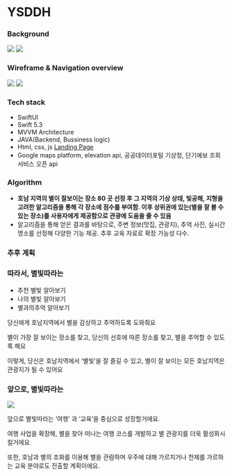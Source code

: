 # YSDDH

### Background 
<img src = "https://s3.us-west-2.amazonaws.com/secure.notion-static.com/76b4c62d-d743-47eb-9709-fb5d43cc56f0/Untitled.png?X-Amz-Algorithm=AWS4-HMAC-SHA256&X-Amz-Credential=AKIAT73L2G45O3KS52Y5%2F20210824%2Fus-west-2%2Fs3%2Faws4_request&X-Amz-Date=20210824T133918Z&X-Amz-Expires=86400&X-Amz-Signature=e1ed98ae38b4609695224219d9e296cec131a5dd07d16ee1067c6b02dcdb6c2e&X-Amz-SignedHeaders=host&response-content-disposition=filename%20%3D%22Untitled.png%22">
<img src = "https://s3.us-west-2.amazonaws.com/secure.notion-static.com/61085a3c-4b60-4158-bf66-c5cff7a1b196/Untitled.png?X-Amz-Algorithm=AWS4-HMAC-SHA256&X-Amz-Credential=AKIAT73L2G45O3KS52Y5%2F20210824%2Fus-west-2%2Fs3%2Faws4_request&X-Amz-Date=20210824T133952Z&X-Amz-Expires=86400&X-Amz-Signature=9a89a2d96281e70312cbd6003d448df7d5bc70d00d1299ca900e3ac759752a2f&X-Amz-SignedHeaders=host&response-content-disposition=filename%20%3D%22Untitled.png%22">

### Wireframe & Navigation overview 

<img src = "https://s3.us-west-2.amazonaws.com/secure.notion-static.com/91ecc5c6-aedb-44d8-a24b-43f0cfe75081/Untitled.png?X-Amz-Algorithm=AWS4-HMAC-SHA256&X-Amz-Credential=AKIAT73L2G45O3KS52Y5%2F20210819%2Fus-west-2%2Fs3%2Faws4_request&X-Amz-Date=20210819T015028Z&X-Amz-Expires=86400&X-Amz-Signature=7547481c125e50d35480635aaedf48dacbd488236fbecda3c1194d4b5cb5e786&X-Amz-SignedHeaders=host&response-content-disposition=filename%20%3D%22Untitled.png%22">
<img src = "https://s3.us-west-2.amazonaws.com/secure.notion-static.com/67d1a8d9-ed70-435b-8c61-4f240585dd66/Untitled.png?X-Amz-Algorithm=AWS4-HMAC-SHA256&X-Amz-Credential=AKIAT73L2G45O3KS52Y5%2F20210819%2Fus-west-2%2Fs3%2Faws4_request&X-Amz-Date=20210819T015217Z&X-Amz-Expires=86400&X-Amz-Signature=0c8bdd8bb39f2431dece85873d7e697ce69c9bf72ef21b41a05876695bdee718&X-Amz-SignedHeaders=host&response-content-disposition=filename%20%3D%22Untitled.png%22">



### Tech stack 
- SwiftUI 
- Swift 5.3 
- MVVM Architecture 
- JAVA(Backend, Bussiness logic)
- Html, css, js [Landing Page](https://2021-oasis-hackathon.github.io/YSDDH/)
- Google maps platform, elevation api, 공공데이터포털 기상청, 단기예보 조회서비스 오픈 api


### Algorithm
- **호남 지역의 별이 잘보이는 장소 80 곳 선정 후 그 지역의 기상 상태, 빛공해, 지형을 고려한 알고리즘을 통해 각 장소에 점수를 부여함. 이후 상위권에 있는(별을 잘 볼 수 있는 장소)를 사용자에게 제공함으로 관광에 도움을 줄 수 있음**
- 알고리즘을 통해 얻은 결과를 바탕으로, 주변 정보(맛집, 관광지), 추억 사진, 실시간 명소를 선정해 다양한 기능 제공. 추후 교육 자료로 확장 가능성 다수.



### 추후 계획
### 따라서, 별빛따라는

- 추천 별빛 알아보기
- 나의 별빛 알아보기
- 별과의추억 알아보기

당신에게 호남지역에서 별을 감상하고 추억하도록 도와줘요

별이 가장 잘 보이는 장소를 찾고, 당신의 선호에 따른 장소를 찾고, 별을 추억할 수 있도록 해요

이렇게, 당신은 호남지역에서 ‘별빛’을 잘 즐길 수 있고, 별이 잘 보이는 모든 호남지역은 관광지가 될 수 있어요

### 앞으로, 별빛따라는

<img src = "https://s3.us-west-2.amazonaws.com/secure.notion-static.com/b4292c6a-6603-4870-9df3-2b9dbe6d13dc/%EB%A7%88%EC%9D%B8%EB%93%9C%EB%A7%B5.png?X-Amz-Algorithm=AWS4-HMAC-SHA256&X-Amz-Credential=AKIAT73L2G45O3KS52Y5%2F20210819%2Fus-west-2%2Fs3%2Faws4_request&X-Amz-Date=20210819T015008Z&X-Amz-Expires=86400&X-Amz-Signature=ccc53278371c56ca8e9e4c2232a3c5e7be07e9a545d18d3c9b1ef0b262cc9095&X-Amz-SignedHeaders=host&response-content-disposition=filename%20%3D%22%25EB%25A7%2588%25EC%259D%25B8%25EB%2593%259C%25EB%25A7%25B5.png%22">

앞으로 별빛따라는 ‘여행’ 과 ‘교육’을 중심으로 성장할거에요.

여행 사업을 확장해, 별을 찾아 떠나는 여행 코스를 개발하고 별 관광지를 더욱 활성화시킬거에요.

또한, 호남과 별의 조화를 이용해 별을 관람하며 우주에 대해 가르치거나 천체를 가르하는 교육 분야로도 진출할 계획이에요.
